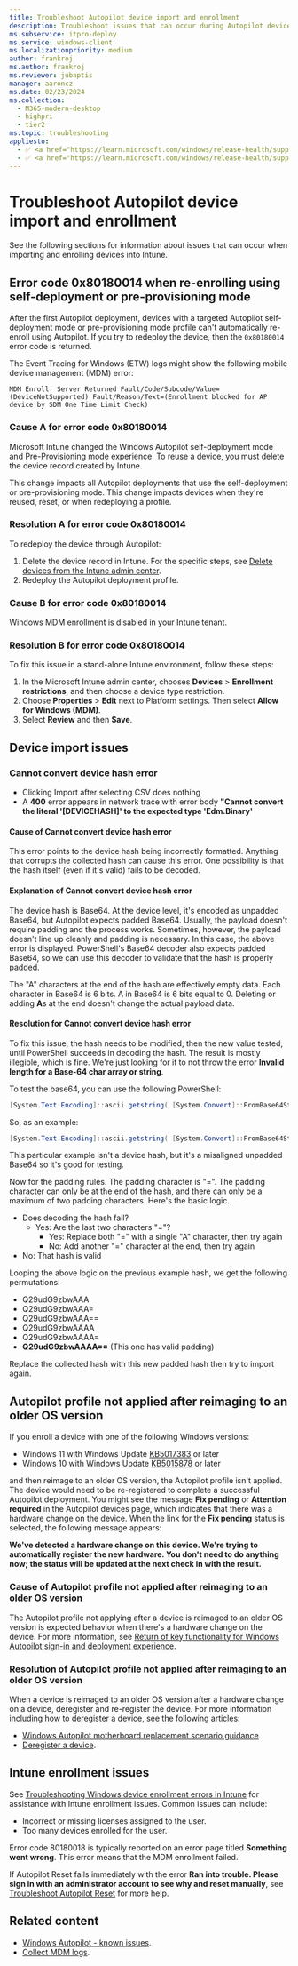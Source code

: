 ```yaml
---
title: Troubleshoot Autopilot device import and enrollment
description: Troubleshoot issues that can occur during Autopilot device import and enrollment.
ms.subservice: itpro-deploy
ms.service: windows-client
ms.localizationpriority: medium
author: frankroj
ms.author: frankroj
ms.reviewer: jubaptis
manager: aaroncz
ms.date: 02/23/2024
ms.collection:
  - M365-modern-desktop
  - highpri
  - tier2
ms.topic: troubleshooting
appliesto:
  - ✅ <a href="https://learn.microsoft.com/windows/release-health/supported-versions-windows-client" target="_blank">Windows 11</a>
  - ✅ <a href="https://learn.microsoft.com/windows/release-health/supported-versions-windows-client" target="_blank">Windows 10</a>
---
```



# Troubleshoot Autopilot device import and enrollment

See the following sections for information about issues that can occur when importing and enrolling devices into Intune.

## Error code 0x80180014 when re-enrolling using self-deployment or pre-provisioning mode

After the first Autopilot deployment, devices with a targeted Autopilot self-deployment mode or pre-provisioning mode profile can't automatically re-enroll using Autopilot. If you try to redeploy the device, then the `0x80180014` error code is returned.

The Event Tracing for Windows (ETW) logs might show the following mobile device management (MDM) error:

`MDM Enroll: Server Returned Fault/Code/Subcode/Value=(DeviceNotSupported) Fault/Reason/Text=(Enrollment blocked for AP device by SDM One Time Limit Check)`

### Cause A for error code 0x80180014

Microsoft Intune changed the Windows Autopilot self-deployment mode and Pre-Provisioning mode experience. To reuse a device, you must delete the device record created by Intune.

This change impacts all Autopilot deployments that use the self-deployment or pre-provisioning mode. This change impacts devices when they're reused, reset, or when redeploying a profile.

### Resolution A for error code 0x80180014

To redeploy the device through Autopilot:

1. Delete the device record in Intune. For the specific steps, see [Delete devices from the Intune admin center](/mem/intune/remote-actions/devices-wipe#delete-devices-from-the-intune-admin-center).
2. Redeploy the Autopilot deployment profile.

### Cause B for error code 0x80180014

Windows MDM enrollment is disabled in your Intune tenant.

### Resolution B for error code 0x80180014

To fix this issue in a stand-alone Intune environment, follow these steps:

1. In the Microsoft Intune admin center, chooses **Devices** > **Enrollment restrictions**, and then choose a device type restriction.
1. Choose **Properties** > **Edit** next to Platform settings. Then select **Allow for Windows (MDM)**.
1. Select **Review** and then **Save**.

## Device import issues

### Cannot convert device hash error

- Clicking Import after selecting CSV does nothing
- A **400** error appears in network trace with error body **"Cannot convert the literal '[DEVICEHASH]' to the expected type 'Edm.Binary'**

#### Cause of Cannot convert device hash error

This error points to the device hash being incorrectly formatted. Anything that corrupts the collected hash can cause this error. One possibility is that the hash itself (even if it's valid) fails to be decoded.

#### Explanation of Cannot convert device hash error

The device hash is Base64. At the device level, it's encoded as unpadded Base64, but Autopilot expects padded Base64. Usually, the payload doesn't require padding and the process works. Sometimes, however, the payload doesn't line up cleanly and padding is necessary. In this case, the above error is displayed. PowerShell's Base64 decoder also expects padded Base64, so we can use this decoder to validate that the hash is properly padded.

The "A" characters at the end of the hash are effectively empty data. Each character in Base64 is 6 bits. A in Base64 is 6 bits equal to 0. Deleting or adding **A**s at the end doesn't change the actual payload data.

#### Resolution for Cannot convert device hash error

To fix this issue, the hash needs to be modified, then the new value tested, until PowerShell succeeds in decoding the hash. The result is mostly illegible, which is fine. We're just looking for it to not throw the error **Invalid length for a Base-64 char array or string**.

To test the base64, you can use the following PowerShell:

```powershell
[System.Text.Encoding]::ascii.getstring( [System.Convert]::FromBase64String("DEVICE HASH"))
```

So, as an example:

```powershell
[System.Text.Encoding]::ascii.getstring( [System.Convert]::FromBase64String("Q29udG9zbwAAA"))
```

This particular example isn't a device hash, but it's a misaligned unpadded Base64 so it's good for testing.

Now for the padding rules. The padding character is "=". The padding character can only be at the end of the hash, and there can only be a maximum of two padding characters. Here's the basic logic.

- Does decoding the hash fail?
  - Yes: Are the last two characters "="?
    - Yes: Replace both "=" with a single "A" character, then try again
    - No: Add another "=" character at the end, then try again
- No: That hash is valid

Looping the above logic on the previous example hash, we get the following permutations:

- Q29udG9zbwAAA
- Q29udG9zbwAAA=
- Q29udG9zbwAAA==
- Q29udG9zbwAAAA
- Q29udG9zbwAAAA=
- **Q29udG9zbwAAAA==** (This one has valid padding)

Replace the collected hash with this new padded hash then try to import again.

## Autopilot profile not applied after reimaging to an older OS version

If you enroll a device with one of the following Windows versions:

- Windows 11 with Windows Update [KB5017383](https://support.microsoft.com/topic/september-20-2022-kb5017383-os-build-22000-1042-preview-62753265-68e9-45d2-adcb-f996bf3ad393) or later
- Windows 10 with Windows Update [KB5015878](https://support.microsoft.com/topic/july-26-2022-kb5015878-os-builds-19042-1865-19043-1865-and-19044-1865-preview-549f5551-fcc5-4fee-8811-c5df12e04d40) or later

and then reimage to an older OS version, the Autopilot profile isn't applied. The device would need to be re-registered to complete a successful Autopilot deployment. You might see the message **Fix pending** or **Attention required** in the Autopilot devices page, which indicates that there was a hardware change on the device. When the link for the **Fix pending** status is selected, the following message appears:

**We've detected a hardware change on this device. We're trying to automatically register the new hardware. You don't need to do anything now; the status will be updated at the next check in with the result.**

### Cause of Autopilot profile not applied after reimaging to an older OS version

The Autopilot profile not applying after a device is reimaged to an older OS version is expected behavior when there's a hardware change on the device. For more information, see [Return of key functionality for Windows Autopilot sign-in and deployment experience](https://techcommunity.microsoft.com/t5/intune-customer-success/return-of-key-functionality-for-windows-autopilot-sign-in-and/ba-p/3583130).

### Resolution of Autopilot profile not applied after reimaging to an older OS version

When a device is reimaged to an older OS version after a hardware change on a device, deregister and re-register the device. For more information including how to deregister a device, see the following articles:

- [Windows Autopilot motherboard replacement scenario guidance](autopilot-motherboard-replacement.md).
- [Deregister a device](registration-overview.md#deregister-a-device).

## Intune enrollment issues

See [Troubleshooting Windows device enrollment errors in Intune](/troubleshoot/mem/intune/device-enrollment/troubleshoot-windows-enrollment-errors) for assistance with Intune enrollment issues. Common issues can include:

- Incorrect or missing licenses assigned to the user.
- Too many devices enrolled for the user.

Error code 80180018 is typically reported on an error page titled **Something went wrong**. This error means that the MDM enrollment failed.

If Autopilot Reset fails immediately with the error **Ran into trouble. Please sign in with an administrator account to see why and reset manually**, see [Troubleshoot Autopilot Reset](/education/windows/autopilot-reset#troubleshoot-autopilot-reset) for more help.

## Related content

- [Windows Autopilot - known issues](known-issues.md).
- [Collect MDM logs](/windows/client-management/mdm-collect-logs).
